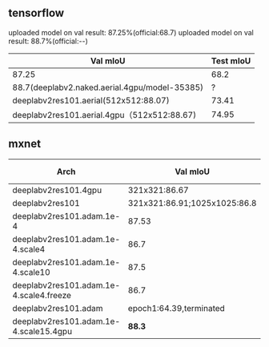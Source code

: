 
## tensorflow

uploaded model on val result: 87.25%(official:68.7)
uploaded model on val result: 88.7%(official:--)

Val mIoU | Test mIoU
------------ | -------------
87.25 | 68.2
88.7(deeplabv2.naked.aerial.4gpu/model-35385) | ?
deeplabv2res101.aerial(512x512:88.07)|73.41
deeplabv2res101.aerial.4gpu（512x512:88.67)|74.95

## mxnet


Arch|Val mIoU | Test mIoU
------------ | -------------| -------------
deeplabv2res101.4gpu | 321x321:86.67||
deeplabv2res101|321x321:86.91;1025x1025:86.8||
deeplabv2res101.adam.1e-4|87.53||
deeplabv2res101.adam.1e-4.scale4|86.7||
deeplabv2res101.adam.1e-4.scale10|87.5||
deeplabv2res101.adam.1e-4.scale4.freeze|86.7||
deeplabv2res101.adam|epoch1:64.39,terminated||
deeplabv2res101.adam.1e-4.scale15.4gpu|**88.3**||

